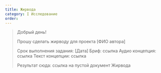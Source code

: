 ```yaml
---
title: Жирвода
category: I Исследование
order: 
---
```


> Добрый день!
> 
> Прошу сделать жирводу для проекта \[ФИО автора\]
> 
> Срок выполнения задания: \[Дата\]
> Бриф: ссылка
> Аудио концепция: ссылка
> Текст концепции: ссылка
> 
> Результат сюда: ссылка на пустой документ Жирвода
